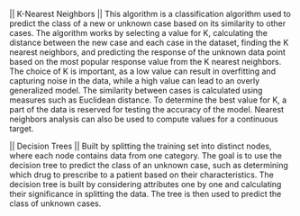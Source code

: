  || K-Nearest Neighbors ||
 This algorithm is a classification algorithm used to predict the class of a new or unknown case based on its similarity to other cases. 
 The algorithm works by selecting a value for K, calculating the distance between the new case and each case in the dataset, finding the K nearest neighbors, 
 and predicting the response of the unknown data point based on the most popular response value from the K nearest neighbors. The choice of K is important, 
 as a low value can result in overfitting and capturing noise in the data, while a high value can lead to an overly generalized model. The similarity between 
 cases is calculated using measures such as Euclidean distance. To determine the best value for K, a part of the data is reserved for testing the accuracy of 
 the model. Nearest neighbors analysis can also be used to compute values for a continuous target.

|| Decision Trees ||
Built by splitting the training set into distinct nodes, where each node contains data from one category. The goal is to use the decision tree to predict the class of an unknown case, such as determining which drug to prescribe to a patient based on their characteristics. The decision tree is built by considering attributes one by one and calculating their significance in splitting the data. The tree is then used to predict the class of unknown cases.
